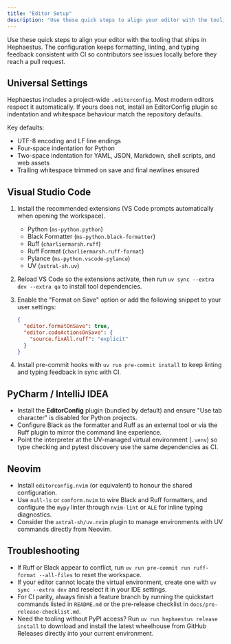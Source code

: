 ```yaml
---
title: "Editor Setup"
description: "Use these quick steps to align your editor with the tooling that ships in Hephaestus. The configuration keeps formatting, linting, and typing feedback..."
---
```


Use these quick steps to align your editor with the tooling that ships in Hephaestus. The
configuration keeps formatting, linting, and typing feedback consistent with CI so contributors see
issues locally before they reach a pull request.

## Universal Settings

Hephaestus includes a project-wide `.editorconfig`. Most modern editors respect it automatically.
If yours does not, install an EditorConfig plugin so indentation and whitespace behaviour match the
repository defaults.

Key defaults:

- UTF-8 encoding and LF line endings
- Four-space indentation for Python
- Two-space indentation for YAML, JSON, Markdown, shell scripts, and web assets
- Trailing whitespace trimmed on save and final newlines ensured

## Visual Studio Code

1. Install the recommended extensions (VS Code prompts automatically when opening the workspace).
   - Python (`ms-python.python`)
   - Black Formatter (`ms-python.black-formatter`)
   - Ruff (`charliermarsh.ruff`)
   - Ruff Format (`charliermarsh.ruff-format`)
   - Pylance (`ms-python.vscode-pylance`)
   - UV (`astral-sh.uv`)
2. Reload VS Code so the extensions activate, then run `uv sync --extra dev --extra qa` to install
   tool dependencies.
3. Enable the "Format on Save" option or add the following snippet to your user settings:

   ```json
   {
     "editor.formatOnSave": true,
     "editor.codeActionsOnSave": {
       "source.fixAll.ruff": "explicit"
     }
   }
   ```

4. Install pre-commit hooks with `uv run pre-commit install` to keep linting and typing feedback in
   sync with CI.

## PyCharm / IntelliJ IDEA

- Install the **EditorConfig** plugin (bundled by default) and ensure "Use tab character" is
  disabled for Python projects.
- Configure Black as the formatter and Ruff as an external tool or via the Ruff plugin to mirror the
  command line experience.
- Point the interpreter at the UV-managed virtual environment (`.venv`) so type checking and pytest
  discovery use the same dependencies as CI.

## Neovim

- Install `editorconfig.nvim` (or equivalent) to honour the shared configuration.
- Use `null-ls` or `conform.nvim` to wire Black and Ruff formatters, and configure the `mypy` linter
  through `nvim-lint` or `ALE` for inline typing diagnostics.
- Consider the `astral-sh/uv.nvim` plugin to manage environments with UV commands directly from
  Neovim.

## Troubleshooting

- If Ruff or Black appear to conflict, run `uv run pre-commit run ruff-format --all-files` to reset
  the workspace.
- If your editor cannot locate the virtual environment, create one with `uv sync --extra dev` and
  reselect it in your IDE settings.
- For CI parity, always finish a feature branch by running the quickstart commands listed in
  `README.md` or the pre-release checklist in `docs/pre-release-checklist.md`.
- Need the tooling without PyPI access? Run `uv run hephaestus release install` to download and
  install the latest wheelhouse from GitHub Releases directly into your current environment.
